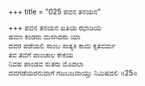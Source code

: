 +++
title = "025 ಪವನ ತನಯನ"

+++
ಪವನ ತನಯನ ಖತಿಯ ಝಾಡಿಯ   
ಹವಣ ಕಂಡರು ಮಸಗಿದರು ಯಾ  
ದವರ ಪಡೆಯಲಿ ಸಾಂಬ ಸಾತ್ಯಕಿ ಕಾಮ ಕೃತವರ್ಮ  
ತವ ತವಗೆ ಪಾಂಚಾಲ ಕೇಕಯ   
ನಿವಹ ಪಾಂಡವ ಸುತರು ಮೊದಲಾ  
ದವಗಡೆಯರನುವಾಗೆ ಗಜಬಜವಾಯ್ತು ನಿಮಿಷದಲಿ   ॥25॥